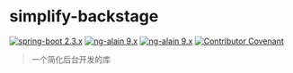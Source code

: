 # simplify-backstage 
[![spring-boot 2.3.x](https://img.shields.io/badge/spring--boot-2.3.x-brightgreen)]()
[![ng-alain 9.x](https://img.shields.io/badge/ng--alain-9.x-brightgreen)]()
[![ng-alain 9.x](https://img.shields.io/badge/github-build-brightgreen)]()
[![Contributor Covenant](https://img.shields.io/badge/Contributor%20Covenant-v2.0%20adopted-ff69b4.svg)](CODE_OF_CONDUCT.md)

> 一个简化后台开发的库
